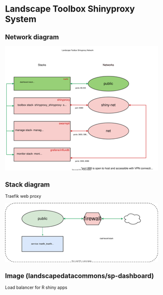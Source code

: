 # Landscape Toolbox Shinyproxy System
## Network diagram
![service diagram](https://github.com/JornadaExperimentalRange/sp-dashboard/blob/master/network-shinyproxy.svg)
## Stack diagram
Traefik web proxy

![service diagram](https://github.com/JornadaExperimentalRange/sp-dashboard/blob/master/stack-dashboard.svg)

## Image (landscapedatacommons/sp-dashboard)
Load balancer for R shiny apps